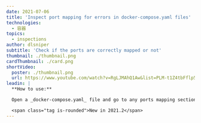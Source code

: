 ```yaml
---
date: 2021-07-06
title: 'Inspect port mapping for errors in docker-compose.yaml files'
technologies:
  - 容器
topics:
  - inspections
author: dlsniper
subtitle: 'Check if the ports are correctly mapped or not'
thumbnail: ./thumbnail.png
cardThumbnail: ./card.png
shortVideo:
  poster: ./thumbnail.png
  url: https://www.youtube.com/watch?v=RgLJMAhQ1Aw&list=PLM-t1Z4tbFflp57RnfgjXOdpOg6fLhs_q&index=18
leadin: |
  **How to use:**

  Open a _docker-compose.yaml_ file and go to any ports mapping section to see if it contains any messages or not.

  <span class="tag is-rounded">New in 2021.2</span>
---
```


